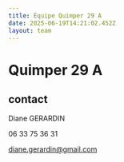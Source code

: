 ```yaml
---
title: Équipe Quimper 29 A
date: 2025-06-19T14:21:02.452Z
layout: team
---
```


# Quimper 29 A



## contact 

Diane GERARDIN

06 33 75 36 31

diane.gerardin@gmail.com

